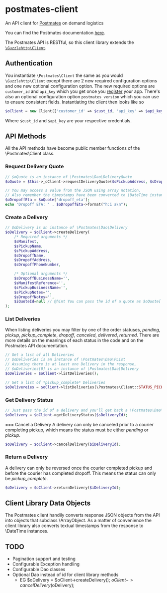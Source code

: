 # postmates-client
An API client for [Postmates](https://postmates.com/developer) on demand logistics

You can find the Postmates documentation [here](https://postmates.com/developer/docs).

The Postmates API is RESTful, so this client library extends the [`\Guzzlehttp\Client`](http://guzzle.readthedocs.org/en/latest/).

## Authentication
You instantiate `\Postmates\Client` the same as you would `\Guzzlehttp\Client` except there are 2 new required configuration options and one new optional configuration option. The new required options are `customer_id` and `api_key` which you get once you [register](https://postmates.com/developer/register) your app. There's also an optional configuration option `postmates_version` which you can use to ensure consistent fields. Instantiating the client then looks like so
```php
$oClient = new Client(['customer_id' => $cust_id, 'api_key' => $api_key]);
```
Where `$cust_id` and `$api_key` are your respective credentials.

## API Methods
All the API methods have become public member functions of the \Postmates\Client class.

### Request Delivery Quote
```php
// $oQuote is an instance of \Postmates\Dao\DeliveryQuote
$oQuote = $this->_oClient->requestDeliveryQuote($sPickupAddress, $sDropoffAddress);

// You may access a value from the JSON using array notation.
// Also remember the timestamps have been converted to \DateTime instances for us.
$oDropoffEta = $oQuote['dropoff_eta'];
echo 'Dropoff ETA: ' . $oDropoffEta->format("h:i a\n");
```

### Create a Delivery
```php
// $oDelivery is an instance of \Postmates\Dao\Delivery
$oDelivery = $oClient->createDelivery(
    /* Required arguments */
    $sManifest,
    $sPickupName,
    $sPickupAddress,
    $sDropoffName,
    $sDropoffAddress,
    $sDropoffPhoneNumber,

    /* Optional arguments */   
    $sDropoffBusinessName='',
    $sManifestReference='',
    $sPickupBusinessName='',
    $sPickupNotes='',
    $sDropoffNotes='',
    $iQuoteId=null // @hint You can pass the id of a quote as $oQuote['id']
);
```

### List Deliveries
When listing deliveries you may filter by one of the order statuses, *pending*, *pickup*, *pickup_complete*, *dropoff*, *canceled*, *delivered*, *returned*. There are more details on the meanings of each status in the code and on the Postmates API documentation.
```php
// Get a list of all Deliveries
// $oDeliveries is an instance of \Postmates\Dao\PList
// Assuming there is at least one Delivery in the response,
// $oDeliveries[0] is an instance of \Postmates\Dao\Delivery
$oDeliveries = $oClient->listDeliveries();

// Get a list of *pickup_complete* Deliveries
$oDelivereies = $oClient->listDeliveries(\Postmates\Client::STATUS_PICKUP_COMPLETE);

```

### Get Delivery Status
```php
// Just pass the id of a delivery and you'll get back a \Postmates\Dao\Delivery.
$oDelivery = $oClient->getDeliveryStatus($sDeliveryId);
```

=== Cancel a Delivery
A delivery can only be canceled prior to a courier completing pickup, which means the status must be either *pending* or *pickup*.
```php
$oDelivery = $oClient->cancelDelivery($iDeliveryId);
```

### Return a Delivery
A delivery can only be reversed once the courier completed pickup and before the courier has completed dropoff. This means the status can only be *pickup_complete*.
```php
$oDelivery = $oClient->returnDelivery($iDeliveryId);
```

## Client Library Data Objects
The Postmates client handily converts response JSON objects from the API into objects that subclass \ArrayObject. As a matter of convenience the client library also converts textual timestamps from the response to \DateTime instances.

## TODO
 * Pagination support and testing
 * Configurable Exception handling
 * Configurable Dao classes
 * Optional Dao instead of id for client library methods
   * EG $oDelivery = $oClient->createDelivery(); $oClient->cancelDelivery($oDelivery);
